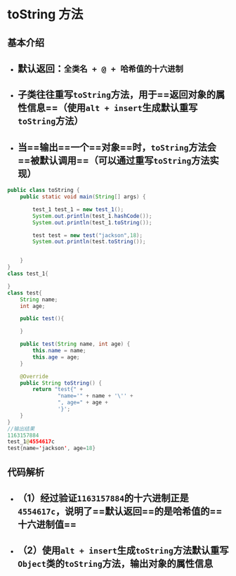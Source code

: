 # toString 方法

## 基本介绍

- ## 默认返回：`全类名 + @ + 哈希值的十六进制`
- ## 子类往往重写`toString`方法，用于==返回对象的属性信息==（使用`alt + insert`生成默认重写`toString`方法）
- ## 当==输出==一个==对象==时，`toString`方法会==被默认调用==（可以通过重写`toString`方法实现）

```java
public class toString {
    public static void main(String[] args) {

        test_1 test_1 = new test_1();
        System.out.println(test_1.hashCode());
        System.out.println(test_1.toString());

        test test = new test("jackson",18);
        System.out.println(test.toString());


    }
}
class test_1{

}
class test{
    String name;
    int age;

    public test(){

    }

    public test(String name, int age) {
        this.name = name;
        this.age = age;
    }

    @Override
    public String toString() {
        return "test{" +
                "name='" + name + '\'' +
                ", age=" + age +
                '}';
    }
}
//输出结果
1163157884
test_1@4554617c
test{name='jackson', age=18}
```

## 代码解析

- ## （1）经过验证`1163157884`的十六进制正是`4554617c`，说明了==默认返回==的是哈希值的==十六进制值==
- ## （2）使用`alt + insert`生成`toString`方法默认重写`Object`类的`toString`方法，输出对象的属性信息
